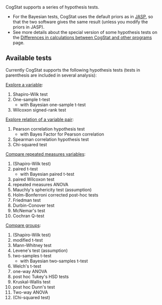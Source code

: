 CogStat supports a series of hypothesis tests.

* For the Bayesian tests, CogStat uses the default priors as in [JASP](https://jasp-stats.org/), so that the two software gives the same result (unless you modify the priors in JASP).
* See more details about the special version of some hypothesis tests on the [Differences in calculations between CogStat and other programs](Differences-in-calculations-between-CogStat-and-other-programs) page.

## Available tests

Currently CogStat supports the following hypothesis tests (tests in parenthesis are included in several analysis):

[Explore a variable](Explore-variable):
1. Shapiro-Wilk test
1. One-sample t-test
    - with Bayesian one-sample t-test
1. Wilcoxon signed-rank test

[Explore relation of a variable pair](Explore-relation-of-variable-pair):
1. Pearson correlation hypothesis test
    - with Bayes Factor for Pearson correlation
1. Spearman correlation hypothesis test
1. Chi-squared test

[Compare repeated measures variables](Compare-repeated-measures-variables):
1. (Shapiro-Wilk test)
1. paired t-test
    - with Bayesian paired t-test
1. paired Wilcoxon test
1. repeated measures ANOVA
1. Mauchly's sphericity test (assumption)
1. Holm-Bonferroni corrected post-hoc tests
1. Friedman test
1. Durbin-Conover test
1. McNemar's test
1. Cochran Q-test

[Compare groups](Compare-groups):
1. (Shapiro-Wilk test)
1. modified t-test
1. Mann-Whitney test
1. Levene's test (assumption)
1. two-samples t-test
    - with Bayesian two-samples t-test
1. Welch's t-test
1. one-way ANOVA
1. post hoc Tukey's HSD tests
1. Kruskal-Wallis test
1. post hoc Dunn's test
1. Two-way ANOVA
1. (Chi-squared test)
